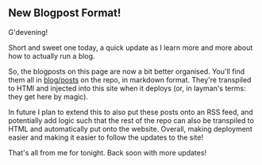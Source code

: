 ## New Blogpost Format!

G'devening! 

Short and sweet one today, a quick update as I learn more and more about how to actually run a blog. 

So, the blogposts on this page are now a bit better organised. You'll find them all in [blog/posts](https://github.com/posh-crouton/dovahzul-archive/tree/main/blog/posts) on the repo, in markdown format. They're transpiled to HTMl and injected into this site when it deploys (or, in layman's terms: they get here by magic). 

In future I plan to extend this to also put these posts onto an RSS feed, and potentially add logic such that the rest of the repo can also be transpiled to HTML and automatically put onto the website. Overall, making deployment easier and making it easier to follow the updates to the site!

That's all from me for tonight. Back soon with more updates! 